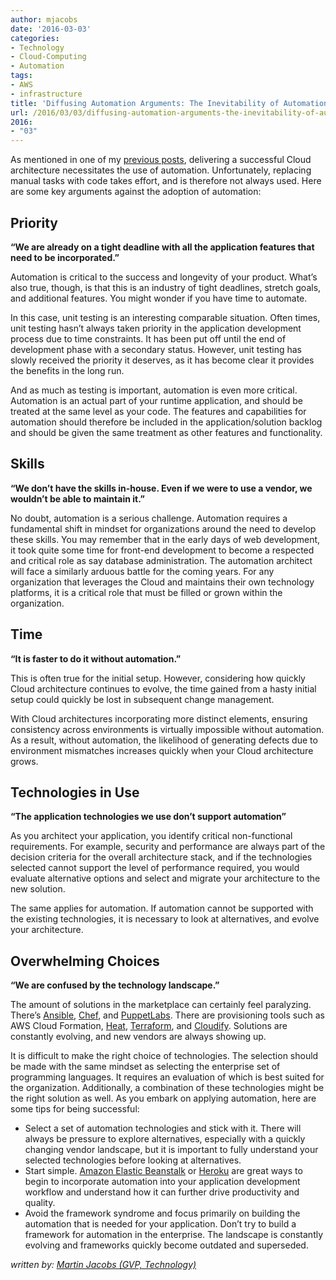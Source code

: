```yaml
---
author: mjacobs
date: '2016-03-03'
categories:
- Technology
- Cloud-Computing
- Automation
tags:
- AWS
- infrastructure
title: 'Diffusing Automation Arguments: The Inevitability of Automation'
url: /2016/03/03/diffusing-automation-arguments-the-inevitability-of-automation
2016:
- "03"
---
```


As mentioned in one of my [previous posts](https://www.linkedin.com/pulse/cloud-100-automation-rule-martin-jacobs?trk=prof-post), delivering a successful Cloud architecture necessitates the use of automation. Unfortunately, replacing manual tasks with code takes effort, and is therefore not always used. Here are some key arguments against the adoption of automation:

Priority
--------

**“We are already on a tight deadline with all the application features that need to be incorporated.”**

Automation is critical to the success and longevity of your product. What’s also true, though, is that this is an industry of tight deadlines, stretch goals, and additional features. You might wonder if you have time to automate.

In this case, unit testing is an interesting comparable situation. Often times, unit testing hasn’t always taken priority in the application development process due to time constraints. It has been put off until the end of development phase with a secondary status. However, unit testing has slowly received the priority it deserves, as it has become clear it provides the benefits in the long run.

And as much as testing is important, automation is even more critical. Automation is an actual part of your runtime application, and should be treated at the same level as your code. The features and capabilities for automation should therefore be included in the application/solution backlog and should be given the same treatment as other features and functionality.

Skills
------

**“We don’t have the skills in-house. Even if we were to use a vendor, we wouldn’t be able to maintain it.”**

No doubt, automation is a serious challenge. Automation requires a fundamental shift in mindset for organizations around the need to develop these skills. You may remember that in the early days of web development, it took quite some time for front-end development to become a respected and critical role as say database administration. The automation architect will face a similarly arduous battle for the coming years. For any organization that leverages the Cloud and maintains their own technology platforms, it is a critical role that must be filled or grown within the organization.

Time
----

**“It is faster to do it without automation.”**

This is often true for the initial setup. However, considering how quickly Cloud architecture continues to evolve, the time gained from a hasty initial setup could quickly be lost in subsequent change management.

With Cloud architectures incorporating more distinct elements, ensuring consistency across environments is virtually impossible without automation. As a result, without automation, the likelihood of generating defects due to environment mismatches increases quickly when your Cloud architecture grows.

Technologies in Use
-------------------

**“The application technologies we use don’t support automation”**

As you architect your application, you identify critical non-functional requirements. For example, security and performance are always part of the decision criteria for the overall architecture stack, and if the technologies selected cannot support the level of performance required, you would evaluate alternative options and select and migrate your architecture to the new solution.

The same applies for automation. If automation cannot be supported with the existing technologies, it is necessary to look at alternatives, and evolve your architecture.

Overwhelming Choices
--------------------

**“We are confused by the technology landscape.”**

The amount of solutions in the marketplace can certainly feel paralyzing. There’s [Ansible](https://www.ansible.com/), [Chef](https://www.chef.io/chef/), and [PuppetLabs](https://puppetlabs.com/). There are provisioning tools such as AWS Cloud Formation, [Heat](https://wiki.openstack.org/wiki/Heat), [Terraform](https://www.terraform.io/), and [Cloudify](http://getcloudify.org/). Solutions are constantly evolving, and new vendors are always showing up.

It is difficult to make the right choice of technologies. The selection should be made with the same mindset as selecting the enterprise set of programming languages. It requires an evaluation of which is best suited for the organization. Additionally, a combination of these technologies might be the right solution as well.
As you embark on applying automation, here are some tips for being successful:

- Select a set of automation technologies and stick with it. There will always be pressure to explore alternatives, especially with a quickly changing vendor landscape, but it is important to fully understand your selected technologies before looking at alternatives.
- Start simple. [Amazon Elastic Beanstalk](https://aws.amazon.com/elasticbeanstalk/) or [Heroku](https://www.heroku.com/) are great ways to begin to incorporate automation into your application development workflow and understand how it can further drive productivity and quality.
- Avoid the framework syndrome and focus primarily on building the automation that is needed for your application. Don’t try to build a framework for automation in the enterprise. The landscape is constantly evolving and frameworks quickly become outdated and superseded.

_written by: [Martin Jacobs (GVP, Technology)](https://www.linkedin.com/in/martinjacobs1)_

